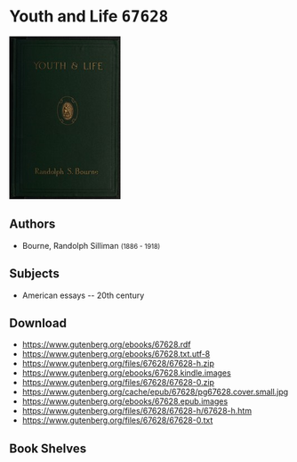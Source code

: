# Youth and Life <kbd>67628</kbd>

![](./cover.medium.jpg "")

## Authors


 - Bourne, Randolph Silliman <small>(1886 - 1918)</small>

## Subjects


 - American essays -- 20th century

## Download


 - https://www.gutenberg.org/ebooks/67628.rdf
 - https://www.gutenberg.org/ebooks/67628.txt.utf-8
 - https://www.gutenberg.org/files/67628/67628-h.zip
 - https://www.gutenberg.org/ebooks/67628.kindle.images
 - https://www.gutenberg.org/files/67628/67628-0.zip
 - https://www.gutenberg.org/cache/epub/67628/pg67628.cover.small.jpg
 - https://www.gutenberg.org/ebooks/67628.epub.images
 - https://www.gutenberg.org/files/67628/67628-h/67628-h.htm
 - https://www.gutenberg.org/files/67628/67628-0.txt

## Book Shelves


